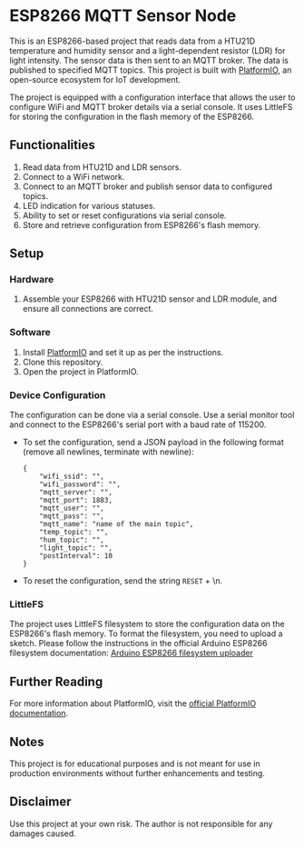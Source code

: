 # ESP8266 MQTT Sensor Node

This is an ESP8266-based project that reads data from a HTU21D temperature and humidity sensor and a light-dependent resistor (LDR) for light intensity. The sensor data is then sent to an MQTT broker. The data is published to specified MQTT topics. This project is built with [PlatformIO](https://platformio.org/), an open-source ecosystem for IoT development.

The project is equipped with a configuration interface that allows the user to configure WiFi and MQTT broker details via a serial console. It uses LittleFS for storing the configuration in the flash memory of the ESP8266.

## Functionalities

1. Read data from HTU21D and LDR sensors.
2. Connect to a WiFi network.
3. Connect to an MQTT broker and publish sensor data to configured topics.
4. LED indication for various statuses.
5. Ability to set or reset configurations via serial console.
6. Store and retrieve configuration from ESP8266's flash memory.

## Setup

### Hardware

1. Assemble your ESP8266 with HTU21D sensor and LDR module, and ensure all connections are correct.

### Software

1. Install [PlatformIO](https://platformio.org/install/cli) and set it up as per the instructions.
2. Clone this repository.
3. Open the project in PlatformIO.

### Device Configuration

The configuration can be done via a serial console. Use a serial monitor tool and connect to the ESP8266's serial port with a baud rate of 115200.

- To set the configuration, send a JSON payload in the following format (remove all newlines, terminate with newline):

    ```
    {
        "wifi_ssid": "",
        "wifi_password": "",
        "mqtt_server": "",
        "mqtt_port": 1883,
        "mqtt_user": "",
        "mqtt_pass": "",
        "mqtt_name": "name of the main topic",
        "temp_topic": "",
        "hum_topic": "",
        "light_topic": "",
        "postInterval": 10
    }
    ```

- To reset the configuration, send the string `RESET` + \n.

### LittleFS

The project uses LittleFS filesystem to store the configuration data on the ESP8266's flash memory. To format the filesystem, you need to upload a sketch. Please follow the instructions in the official Arduino ESP8266 filesystem documentation: [Arduino ESP8266 filesystem uploader](https://arduino-esp8266.readthedocs.io/en/latest/filesystem.html#uploading-files-to-file-system)

## Further Reading

For more information about PlatformIO, visit the [official PlatformIO documentation](https://docs.platformio.org/en/latest/core/quickstart.html).

## Notes

This project is for educational purposes and is not meant for use in production environments without further enhancements and testing.

## Disclaimer

Use this project at your own risk. The author is not responsible for any damages caused.
